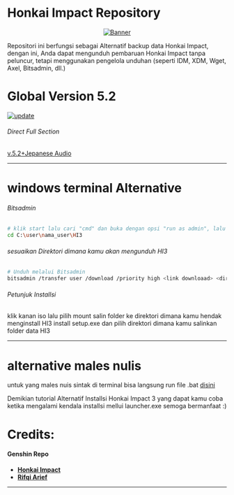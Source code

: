 # Honkai Impact Repository
<p align="center">
<a href="https://github.com/zamprjkt/Honkai-Impact-3rd-Repository/raw/main/banneralt.png"><img src="https://github.com/zamprjkt/Honkai-Impact-3rd-Repository/raw/main/banneralt.png" title="Banner"/></a>
</p>

<!-- [![Forks][forks-shield]][forks-url]
<!-- MARKDOWN LINKS & IMAGES -->
<!-- https://www.markdownguide.org/basic-syntax/#reference-style-links -->
[contributors-shield]: https://img.shields.io/github/contributors/othneildrew/Best-README-Template.svg?style=for-the-badge
[contributors-url]: https://github.com/othneildrew/Best-README-Template/graphs/contributors
[forks-shield]: https://img.shields.io/github/forks/othneildrew/Best-README-Template.svg?style=for-the-badge
[forks-url]: https://github.com/othneildrew/Best-README-Template/network/members

Repositori ini berfungsi sebagai Alternatif backup data Honkai Impact, dengan ini, Anda dapat mengunduh pembaruan Honkai Impact tanpa peluncur, tetapi menggunakan pengelola unduhan (seperti IDM, XDM, Wget, Axel, Bitsadmin, dll.)


# Global Version 5.2
<a href="https://github.com/zamprjkt/Honkai-Impact-3rd-Repository/raw/main/5.2.png"><img src="https://github.com/zamprjkt/Honkai-Impact-3rd-Repository/raw/main/5.2.png" title="update"/></a>
###### Direct Full Section
[v.5.2+Jepanese Audio](https://cdn.winten.workers.dev/2:/Data/HI3_GLB_5.2_JAPANESEAUDIO.iso)

---------------------------------------------------------------------------------------

# windows terminal Alternative

###### Bitsadmin
```bash
# klik start lalu cari "cmd" dan buka dengan opsi "run as admin", lalu ketikan perintah berikut
cd C:\user\nama_user\HI3
```
###### sesuaikan Direktori dimana kamu akan mengunduh HI3
```bash
# Unduh melalui Bitsadmin
bitsadmin /transfer user /download /priority high <link downloaad> <direktori\nama.file>
```
###### Petunjuk Installsi
klik kanan iso lalu pilih mount
salin folder ke direktori dimana kamu hendak menginstall HI3
install setup.exe dan pilih direktori dimana kamu salinkan folder data HI3

---------------------------------------------------------------------------------------

# alternative males nulis
untuk yang males nuis sintak di terminal bisa langsung run file .bat [disini](https://github.com/zamprjkt/Honkai-Impact-3rd-Repository/releases/tag/Global.rev)

Demikian tutorial Alternatif Installsi Honkai Impact 3 yang dapat kamu coba ketika mengalami kendala installsi mellui launcher.exe
semoga bermanfaat :)

Credits:
=======
#### Genshin Repo
 * [**Honkai Impact**](https://honkaiimpact3.mihoyo.com/global/en-us/home)
 * [**Rifqi Arief**](https://github.com/rapdodge)


---------------------------------------------------------------------------------------
